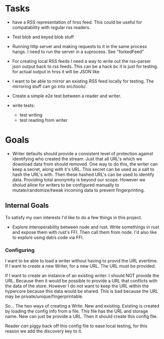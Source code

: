 # Tasks

* have a RSS representation of hrss feed. This could be useful for compatability with regular rss readers.
* Test blob and keyed blob stuff

* Running http server and making requests to it in the same process hangs. I
  need to run the server in a suprocess. See "forkedFeed"
* For creating local RSS feeds I need a way to write out the rss-parser json
  output back to rss feeds. This can be a hack bc it is just for testing. for actual output in hrss it will be JSON like

* I want to be able to mirror an existing RSS feed locally for testing. The
  mirroring stuff can go into src/tools/.

* Create a simple e2e test between a reader and writer.

* write tests:
  - test writing
  - test reading from writer

# Goals

* Writer defaults should provide a consistent level of protection against identifying who created the stream. Just that all URL's which we download data from should removed. One way to do this, the writer can keep a secret, along with it's URL. This secret can be used as a salt to hash the URL's with. Then these hashed URL's can be used to identify data. Providing total anonymity is beyond our scope. However we sholud allow for writers to be configured manually to mutate/randomize/tweak incoming data to prevent fingerprinting.

## Internal Goals

To satisfy my own interests I'd like to do a few things in this project.

* Explore interoperability between node and rust. Write somethings in rust and expose them with rust's FFI. Then call them from node. I'd also like to explore using datrs code via FFI.

### Configuring

I want to be able to load a writer without having to provid the URL evertime.
If I want to create a new Writer, for a new URL. The URL must be provided.

If I want to create an instance of an existing writer. I should NOT provide the URL.
Because then it would be possible to provide a URL that conflicts with the data of the store.
However I do not want to keep the URL within the hypercore because this data would be shared.
This is bad because the URL may be private/unique/fingerprintable.

So... The two ways of creating a Write. New and existing.
Existing is created by loading the config info from a file.
This file has the URL and storage name. New can just be provide a URL.
Then it should create this config file.

Reader *can* piggy back off this config file to ease local testing, for this reason we add the discovery key to it.
